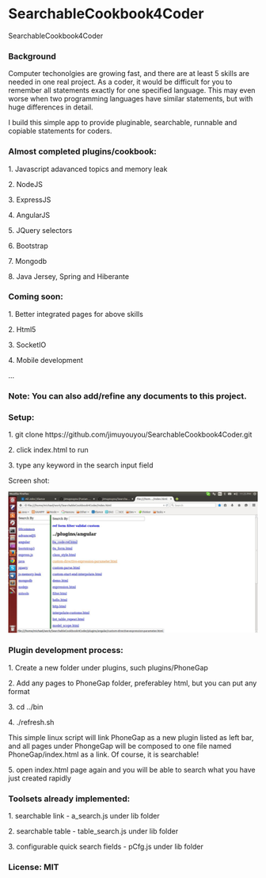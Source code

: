 # SearchableCookbook4Coder
SearchableCookbook4Coder

<h3>Background</h3>
Computer techonolgies are growing fast, and there are at least 5 skills are needed in one real project. As a coder, it would be difficult for you to remember all statements exactly for one specified language. This may even worse when two programming languages have similar statements, but with huge differences in detail. <p>

I build this simple app to provide pluginable, searchable, runnable and copiable statements for coders.<p> 

<h3>Almost completed plugins/cookbook:</h3><p>
1. Javascript adavanced topics and memory leak<p>
2. NodeJS<p>
3. ExpressJS<p>
4. AngularJS<p>
5. JQuery selectors<p>
6. Bootstrap<p>
7. Mongodb<p>
8. Java Jersey, Spring and Hiberante<p>

<h3>Coming soon:</h3><p>
1. Better integrated pages for above skills<p>
2. Html5<p>
3. SocketIO<p>
4. Mobile development<p>
...<p>

<h3>Note: You can also add/refine any documents to this project.</h3><p>


<h3>Setup:</h3><p>
1. git clone https://github.com/jimuyouyou/SearchableCookbook4Coder.git<p>
2. click index.html to run<p>
3. type any keyword in the search input field <p>

Screen shot:<p>
<img src="screenshot_scc.jpg"/><p>

<h3>Plugin development process:</h3><p>
1. Create a new folder under plugins, such plugins/PhoneGap<p>
2. Add any pages to PhoneGap folder, preferabley html, but you can put any format<p>
3. cd ../bin<p>
4. ./refresh.sh <p>
This simple linux script will link PhoneGap as a new plugin listed as left bar, and all pages under PhongeGap will be composed to one file named PhoneGap/index.html as a link. Of course, it is searchable!<p>
5. open index.html page again and you will be able to search what you have just created rapidly<p>

<h3>Toolsets already implemented:</h3><p>
1. searchable link - a_search.js under lib folder<p>
2. searchable table - table_search.js under lib folder<p>
3. configurable quick search fields - pCfg.js under lib folder<p>


<h3>License: MIT</h3>